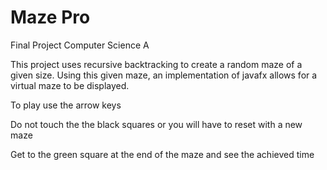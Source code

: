 # Maze Pro
Final Project Computer Science A

This project uses recursive backtracking to create a random maze of a given size. Using this given maze, an implementation of javafx allows for a virtual maze to be displayed.

To play use the arrow keys

Do not touch the the black squares or you will have to reset with a new maze

Get to the green square at the end of the maze and see the achieved time
